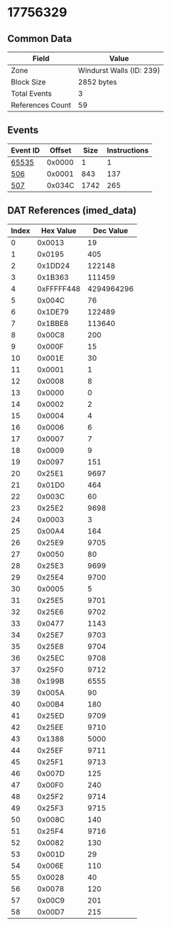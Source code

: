 # 17756329

## Common Data

| Field            | Value                    |
|------------------|--------------------------|
| Zone             | Windurst Walls (ID: 239) |
| Block Size       | 2852 bytes               |
| Total Events     | 3                        |
| References Count | 59                       |

## Events

| Event ID            | Offset   |   Size |   Instructions |
|---------------------|----------|--------|----------------|
| [65535](./65535.md) | 0x0000   |      1 |              1 |
| [506](./506.md)     | 0x0001   |    843 |            137 |
| [507](./507.md)     | 0x034C   |   1742 |            265 |

## DAT References (imed_data)

|   Index | Hex Value   |   Dec Value |
|---------|-------------|-------------|
|       0 | 0x0013      |          19 |
|       1 | 0x0195      |         405 |
|       2 | 0x1DD24     |      122148 |
|       3 | 0x1B363     |      111459 |
|       4 | 0xFFFFF448  |  4294964296 |
|       5 | 0x004C      |          76 |
|       6 | 0x1DE79     |      122489 |
|       7 | 0x1BBE8     |      113640 |
|       8 | 0x00C8      |         200 |
|       9 | 0x000F      |          15 |
|      10 | 0x001E      |          30 |
|      11 | 0x0001      |           1 |
|      12 | 0x0008      |           8 |
|      13 | 0x0000      |           0 |
|      14 | 0x0002      |           2 |
|      15 | 0x0004      |           4 |
|      16 | 0x0006      |           6 |
|      17 | 0x0007      |           7 |
|      18 | 0x0009      |           9 |
|      19 | 0x0097      |         151 |
|      20 | 0x25E1      |        9697 |
|      21 | 0x01D0      |         464 |
|      22 | 0x003C      |          60 |
|      23 | 0x25E2      |        9698 |
|      24 | 0x0003      |           3 |
|      25 | 0x00A4      |         164 |
|      26 | 0x25E9      |        9705 |
|      27 | 0x0050      |          80 |
|      28 | 0x25E3      |        9699 |
|      29 | 0x25E4      |        9700 |
|      30 | 0x0005      |           5 |
|      31 | 0x25E5      |        9701 |
|      32 | 0x25E6      |        9702 |
|      33 | 0x0477      |        1143 |
|      34 | 0x25E7      |        9703 |
|      35 | 0x25E8      |        9704 |
|      36 | 0x25EC      |        9708 |
|      37 | 0x25F0      |        9712 |
|      38 | 0x199B      |        6555 |
|      39 | 0x005A      |          90 |
|      40 | 0x00B4      |         180 |
|      41 | 0x25ED      |        9709 |
|      42 | 0x25EE      |        9710 |
|      43 | 0x1388      |        5000 |
|      44 | 0x25EF      |        9711 |
|      45 | 0x25F1      |        9713 |
|      46 | 0x007D      |         125 |
|      47 | 0x00F0      |         240 |
|      48 | 0x25F2      |        9714 |
|      49 | 0x25F3      |        9715 |
|      50 | 0x008C      |         140 |
|      51 | 0x25F4      |        9716 |
|      52 | 0x0082      |         130 |
|      53 | 0x001D      |          29 |
|      54 | 0x006E      |         110 |
|      55 | 0x0028      |          40 |
|      56 | 0x0078      |         120 |
|      57 | 0x00C9      |         201 |
|      58 | 0x00D7      |         215 |
